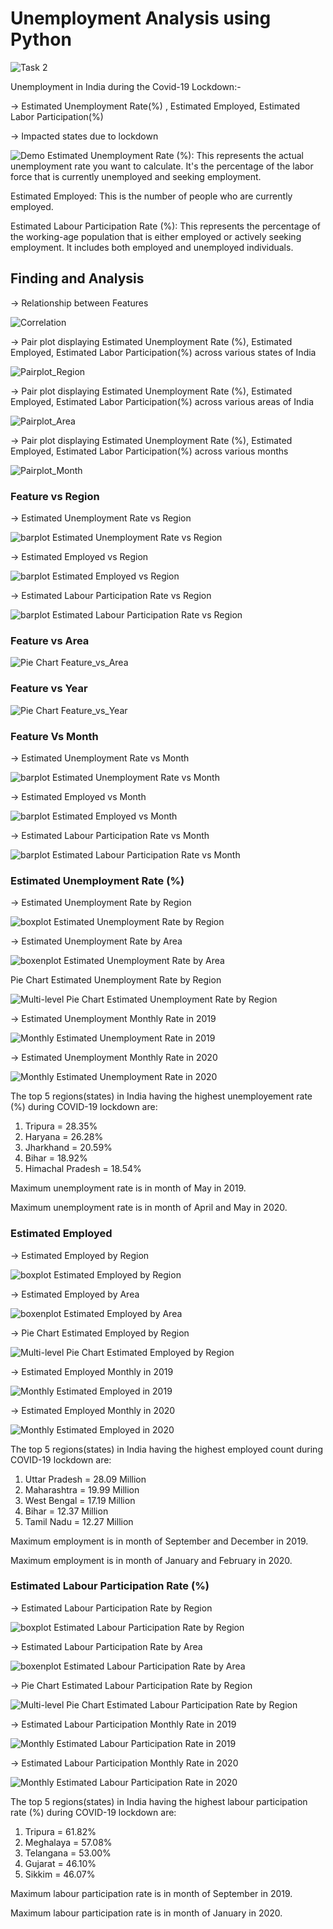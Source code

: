 # **Unemployment Analysis using Python**

![Task 2](https://github.com/PrachiRanjan3/OIBSIP/blob/main/Task-2%20Unemployment%20Analysis%20with%20Python/Task%202.png)

Unemployment in India during the Covid-19 Lockdown:-

-> Estimated Unemployment Rate(%) , Estimated Employed, Estimated Labor Participation(%)

-> Impacted states due to lockdown

![Demo](https://github.com/PrachiRanjan3/OIBSIP/blob/main/Task-2%20Unemployment%20Analysis%20with%20Python/Demo.png)
Estimated Unemployment Rate (%): This represents the actual unemployment rate you want to calculate. It's the percentage of the labor force that is currently unemployed and seeking employment.

Estimated Employed: This is the number of people who are currently employed.

Estimated Labour Participation Rate (%): This represents the percentage of the working-age population that is either employed or actively seeking employment. It includes both employed and unemployed individuals.

## **Finding and Analysis**

-> Relationship between Features

![Correlation](https://github.com/PrachiRanjan3/OIBSIP/blob/main/Task-2%20Unemployment%20Analysis%20with%20Python/Correlation.png)

-> Pair plot displaying Estimated Unemployment Rate (%), Estimated Employed, Estimated Labor Participation(%) across various states of India

![Pairplot_Region](https://github.com/PrachiRanjan3/OIBSIP/blob/main/Task-2%20Unemployment%20Analysis%20with%20Python/Pairplot_Region.png)

-> Pair plot displaying Estimated Unemployment Rate (%), Estimated Employed, Estimated Labor Participation(%) across various areas of India

![Pairplot_Area](https://github.com/PrachiRanjan3/OIBSIP/blob/main/Task-2%20Unemployment%20Analysis%20with%20Python/Pairplot_Area.png)

-> Pair plot displaying Estimated Unemployment Rate (%), Estimated Employed, Estimated Labor Participation(%) across various months

![Pairplot_Month](https://github.com/PrachiRanjan3/OIBSIP/blob/main/Task-2%20Unemployment%20Analysis%20with%20Python/Pairplot_Month.png)

### **Feature vs Region**

-> Estimated Unemployment Rate vs Region

![barplot Estimated Unemployment Rate vs Region](https://github.com/PrachiRanjan3/OIBSIP/blob/main/Task-2%20Unemployment%20Analysis%20with%20Python/barplot%20Estimated%20Unemployment%20Rate%20vs%20Region.png)

-> Estimated Employed vs Region

![barplot Estimated Employed vs Region](https://github.com/PrachiRanjan3/OIBSIP/blob/main/Task-2%20Unemployment%20Analysis%20with%20Python/barplot%20Estimated%20Employed%20vs%20Region.png)

-> Estimated Labour Participation Rate vs Region

![barplot Estimated Labour Participation Rate vs Region](https://github.com/PrachiRanjan3/OIBSIP/blob/main/Task-2%20Unemployment%20Analysis%20with%20Python/barplot%20Estimated%20Labour%20Participation%20Rate%20vs%20Region.png)

### **Feature vs Area**

![Pie Chart Feature_vs_Area](https://github.com/PrachiRanjan3/OIBSIP/blob/main/Task-2%20Unemployment%20Analysis%20with%20Python/Pie%20Chart%20Feature_vs_Area.png)

### **Feature vs Year**

![Pie Chart Feature_vs_Year](https://github.com/PrachiRanjan3/OIBSIP/blob/main/Task-2%20Unemployment%20Analysis%20with%20Python/Pie%20Chart%20Feature_vs_Year.png)

### **Feature Vs Month**

-> Estimated Unemployment Rate vs Month

![barplot Estimated Unemployment Rate vs Month](https://github.com/PrachiRanjan3/OIBSIP/blob/main/Task-2%20Unemployment%20Analysis%20with%20Python/barplot%20Estimated%20Unemployment%20Rate%20vs%20Month.png)

-> Estimated Employed vs Month

![barplot Estimated Employed vs Month](https://github.com/PrachiRanjan3/OIBSIP/blob/main/Task-2%20Unemployment%20Analysis%20with%20Python/barplot%20Estimated%20Employed%20vs%20Month.png)

-> Estimated Labour Participation Rate vs Month

![barplot Estimated Labour Participation Rate vs Month](https://github.com/PrachiRanjan3/OIBSIP/blob/main/Task-2%20Unemployment%20Analysis%20with%20Python/barplot%20Estimated%20Labour%20Participation%20Rate%20vs%20Month.png)

### **Estimated Unemployment Rate (%)**

-> Estimated Unemployment Rate by Region

![boxplot Estimated Unemployment Rate by Region](https://github.com/PrachiRanjan3/OIBSIP/blob/main/Task-2%20Unemployment%20Analysis%20with%20Python/boxplot%20Estimated%20Unemployment%20Rate%20by%20Region.png)

-> Estimated Unemployment Rate by Area

![boxenplot Estimated Unemployment Rate by Area](https://github.com/PrachiRanjan3/OIBSIP/blob/main/Task-2%20Unemployment%20Analysis%20with%20Python/boxenplot%20Estimated%20Unemployment%20Rate%20by%20Area.png)

Pie Chart Estimated Unemployment Rate by Region

![Multi-level Pie Chart Estimated Unemployment Rate by Region](https://github.com/PrachiRanjan3/OIBSIP/blob/main/Task-2%20Unemployment%20Analysis%20with%20Python/Multi-level%20Pie%20Chart%20Estimated%20Unemployment%20Rate%20by%20Region.png)

-> Estimated Unemployment Monthly Rate in 2019

![Monthly Estimated Unemployment Rate in 2019](https://github.com/PrachiRanjan3/OIBSIP/blob/main/Task-2%20Unemployment%20Analysis%20with%20Python/Monthly%20Estimated%20Unemployment%20Rate%20in%202019.png)

-> Estimated Unemployment Monthly Rate in 2020

![Monthly Estimated Unemployment Rate in 2020](https://github.com/PrachiRanjan3/OIBSIP/blob/main/Task-2%20Unemployment%20Analysis%20with%20Python/Monthly%20Estimated%20Unemployment%20Rate%20in%202020.png)

The top 5 regions(states) in India having the highest unemployement rate (%) during COVID-19 lockdown are:
1. Tripura = 28.35%
2. Haryana = 26.28%
3. Jharkhand = 20.59%
4. Bihar = 18.92%
5. Himachal Pradesh = 18.54%
   
Maximum unemployment rate is in month of May in 2019.

Maximum unemployment rate is in month of April and May in 2020.

### **Estimated Employed**

-> Estimated Employed by Region

![boxplot Estimated Employed by Region](https://github.com/PrachiRanjan3/OIBSIP/blob/main/Task-2%20Unemployment%20Analysis%20with%20Python/boxplot%20Estimated%20Employed%20by%20Region.png)

-> Estimated Employed by Area

![boxenplot Estimated Employed by Area](https://github.com/PrachiRanjan3/OIBSIP/blob/main/Task-2%20Unemployment%20Analysis%20with%20Python/boxenplot%20Estimated%20Employed%20by%20Area.png)

-> Pie Chart Estimated Employed by Region

![Multi-level Pie Chart Estimated Employed by Region](https://github.com/PrachiRanjan3/OIBSIP/blob/main/Task-2%20Unemployment%20Analysis%20with%20Python/Multi-level%20Pie%20Chart%20Estimated%20Employed%20by%20Region.png)

-> Estimated Employed Monthly  in 2019

![Monthly Estimated Employed in 2019](https://github.com/PrachiRanjan3/OIBSIP/blob/main/Task-2%20Unemployment%20Analysis%20with%20Python/Monthly%20Estimated%20Employed%20in%202019.png)

-> Estimated Employed Monthly in 2020

![Monthly Estimated Employed in 2020](https://github.com/PrachiRanjan3/OIBSIP/blob/main/Task-2%20Unemployment%20Analysis%20with%20Python/Monthly%20Estimated%20Employed%20in%202020.png)

The top 5 regions(states) in India having the highest employed count during COVID-19 lockdown are:
1. Uttar Pradesh = 28.09 Million
2. Maharashtra = 19.99 Million
3. West Bengal = 17.19 Million
4. Bihar = 12.37 Million
5. Tamil Nadu = 12.27 Million
   
Maximum employment is in month of September and December in 2019.

Maximum employment is in month of January and February in 2020.

### **Estimated Labour Participation Rate (%)**

-> Estimated Labour Participation Rate by Region

![boxplot Estimated Labour Participation Rate by Region](https://github.com/PrachiRanjan3/OIBSIP/blob/main/Task-2%20Unemployment%20Analysis%20with%20Python/boxplot%20Estimated%20Labour%20Participation%20Rate%20by%20Region.png)

-> Estimated Labour Participation Rate by Area

![boxenplot Estimated Labour Participation Rate by Area](https://github.com/PrachiRanjan3/OIBSIP/blob/main/Task-2%20Unemployment%20Analysis%20with%20Python/boxenplot%20Estimated%20Labour%20Participation%20Rate%20by%20Area.png)

-> Pie Chart Estimated Labour Participation Rate by Region

![Multi-level Pie Chart Estimated Labour Participation Rate by Region](https://github.com/PrachiRanjan3/OIBSIP/blob/main/Task-2%20Unemployment%20Analysis%20with%20Python/Multi-level%20Pie%20Chart%20Estimated%20Labour%20Participation%20Rate%20by%20Region.png)

-> Estimated Labour Participation Monthly Rate in 2019

![Monthly Estimated Labour Participation Rate in 2019](https://github.com/PrachiRanjan3/OIBSIP/blob/main/Task-2%20Unemployment%20Analysis%20with%20Python/Monthly%20Estimated%20Labour%20Participation%20Rate%20in%202019.png)

-> Estimated Labour Participation Monthly Rate in 2020

![Monthly Estimated Labour Participation Rate in 2020](https://github.com/PrachiRanjan3/OIBSIP/blob/main/Task-2%20Unemployment%20Analysis%20with%20Python/Monthly%20Estimated%20Labour%20Participation%20Rate%20in%202020.png)

The top 5 regions(states) in India having the highest labour participation rate (%) during COVID-19 lockdown are:
1. Tripura = 61.82%
2. Meghalaya = 57.08%
3. Telangana = 53.00%
4. Gujarat = 46.10%
5. Sikkim = 46.07%
   
Maximum labour participation rate is in month of September in 2019.

Maximum labour participation rate is in month of January in 2020.




























